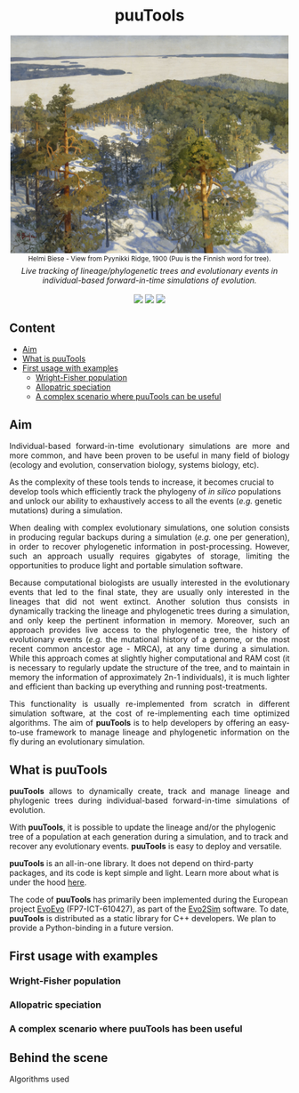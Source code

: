 <h1 align="center">puuTools</h1>
<p align="center">
<kbd>
<img src="finnish_landscape.jpg" width=500>
</kbd>
<br/>
<sup>Helmi Biese - View from Pyynikki Ridge, 1900 (Puu is the Finnish word for tree).</sup>
<br/>
<em>Live tracking of lineage/phylogenetic trees and evolutionary events in individual-based forward-in-time simulations of evolution.</em>
<br/><br/>
<a href="https://github.com/charlesrocabert/Evo2Sim/releases/latest"><img src="https://img.shields.io/badge/version- 1.1.0-green.svg" /></a>&nbsp;<a href="https://github.com/charlesrocabert/Evo2Sim/releases/latest"><img src="https://img.shields.io/badge/build-passing-green.svg" /></a>&nbsp;<a href="https://www.gnu.org/licenses/gpl-3.0"><img src="https://img.shields.io/badge/license-GPL v3-blue.svg" /></a>
</p>

## Content

- [Aim](#aim)
- [What is puuTools](#puutools)
- [First usage with examples](#first_usage)
  - [Wright-Fisher population](#wright_fisher)
  - [Allopatric speciation](#allopatric_speciation)
  - [A complex scenario where puuTools can be useful](#complex_scenario)

## Aim

<p align="justify">
Individual-based forward-in-time evolutionary simulations are more and more common, and have been proven to be useful in many field of biology (ecology and evolution, conservation biology, systems biology, etc).

As the complexity of these tools tends to increase, it becomes crucial to develop tools which efficiently track the phylogeny of <em>in silico</em> populations and unlock our ability to exhaustively access to all the events (<em>e.g.</em> genetic mutations) during a simulation.
<!--
More and more models simulate complex phenomena such as the evolution of bacterial genomes, phenotypic plasticity, speciation events or even major evolutionary transitions.
-->
</p>

<p align="justify">
When dealing with complex evolutionary simulations, one solution consists in producing regular backups during a simulation (<em>e.g.</em> one per generation), in order to recover phylogenetic information in post-processing. However, such an approach usually requires gigabytes of storage, limiting the opportunities to produce light and portable simulation software.
</p>

<p align="justify">
Because computational biologists are usually interested in the evolutionary events that led to the final state, they are usually only interested in the lineages that did not went extinct. Another solution thus consists in dynamically tracking the lineage and phylogenetic trees during a simulation, and only keep the pertinent information in memory. Moreover, such an approach provides live access to the phylogenetic tree, the history of evolutionary events (<em>e.g.</em> the mutational history of a genome, or the most recent common ancestor age - MRCA), at any time during a simulation.
While this approach comes at slightly higher computational and RAM cost (it is necessary to regularly update the structure of the tree, and to maintain in memory the information of approximately 2n-1 individuals), it is much lighter and efficient than backing up everything and running post-treatments.
</p>

<p align="justify">
This functionality is usually re-implemented from scratch in different simulation software, at the cost of re-implementing each time optimized algorithms. The aim of <strong>puuTools</strong> is to help developers by offering an easy-to-use framework to manage lineage and phylogenetic information on the fly during an evolutionary simulation.
</p>

## What is puuTools <a name="puutools"></a>

<p align="justify">
<strong>puuTools</strong> allows to dynamically create, track and manage lineage and phylogenic trees during individual-based forward-in-time simulations of evolution.

With <strong>puuTools</strong>, it is possible to update the lineage and/or the phylogenic tree of a population at each generation during a simulation, and to track and recover any evolutionary events. <strong>puuTools</strong> is easy to deploy and versatile.

<strong>puuTools</strong> is an all-in-one library. It does not depend on third-party packages, and its code is kept simple and light. Learn more about what is under the hood [here](#behind_the_scene).

The code of <strong>puuTools</strong> has primarily been implemented during the European project <a href="http://www.evoevo.eu/">EvoEvo</a> (FP7-ICT-610427), as part of the <a href="https://github.com/charlesrocabert/Evo2Sim">Evo2Sim</a> software.
To date, <strong>puuTools</strong> is distributed as a static library for C++ developers. We plan to provide a Python-binding in a future version.
</p>

## First usage with examples <a name="first_usage"></a>

### Wright-Fisher population <a name="wright_fisher"></a>

<p align="justify">

</p>

### Allopatric speciation <a name="allopatric_speciation"></a>

<p align="justify">

</p>

### A complex scenario where puuTools has been useful <a name="complex_scenario"></a>

## Behind the scene

Algorithms used
